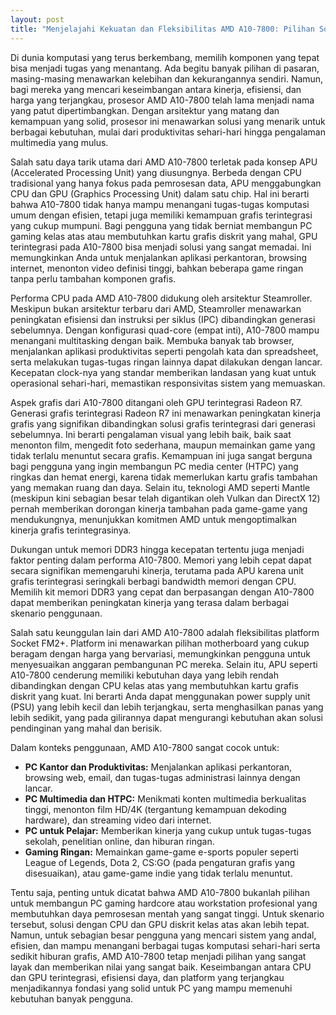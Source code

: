 ```yaml
---
layout: post
title: "Menjelajahi Kekuatan dan Fleksibilitas AMD A10-7800: Pilihan Solid untuk Komputasi Sehari-hari"
---
```


Di dunia komputasi yang terus berkembang, memilih komponen yang tepat bisa menjadi tugas yang menantang. Ada begitu banyak pilihan di pasaran, masing-masing menawarkan kelebihan dan kekurangannya sendiri. Namun, bagi mereka yang mencari keseimbangan antara kinerja, efisiensi, dan harga yang terjangkau, prosesor AMD A10-7800 telah lama menjadi nama yang patut dipertimbangkan. Dengan arsitektur yang matang dan kemampuan yang solid, prosesor ini menawarkan solusi yang menarik untuk berbagai kebutuhan, mulai dari produktivitas sehari-hari hingga pengalaman multimedia yang mulus.

Salah satu daya tarik utama dari AMD A10-7800 terletak pada konsep APU (Accelerated Processing Unit) yang diusungnya. Berbeda dengan CPU tradisional yang hanya fokus pada pemrosesan data, APU menggabungkan CPU dan GPU (Graphics Processing Unit) dalam satu chip. Hal ini berarti bahwa A10-7800 tidak hanya mampu menangani tugas-tugas komputasi umum dengan efisien, tetapi juga memiliki kemampuan grafis terintegrasi yang cukup mumpuni. Bagi pengguna yang tidak berniat membangun PC gaming kelas atas atau membutuhkan kartu grafis diskrit yang mahal, GPU terintegrasi pada A10-7800 bisa menjadi solusi yang sangat memadai. Ini memungkinkan Anda untuk menjalankan aplikasi perkantoran, browsing internet, menonton video definisi tinggi, bahkan beberapa game ringan tanpa perlu tambahan komponen grafis.

Performa CPU pada AMD A10-7800 didukung oleh arsitektur Steamroller. Meskipun bukan arsitektur terbaru dari AMD, Steamroller menawarkan peningkatan efisiensi dan instruksi per siklus (IPC) dibandingkan generasi sebelumnya. Dengan konfigurasi quad-core (empat inti), A10-7800 mampu menangani multitasking dengan baik. Membuka banyak tab browser, menjalankan aplikasi produktivitas seperti pengolah kata dan spreadsheet, serta melakukan tugas-tugas ringan lainnya dapat dilakukan dengan lancar. Kecepatan clock-nya yang standar memberikan landasan yang kuat untuk operasional sehari-hari, memastikan responsivitas sistem yang memuaskan.

Aspek grafis dari A10-7800 ditangani oleh GPU terintegrasi Radeon R7. Generasi grafis terintegrasi Radeon R7 ini menawarkan peningkatan kinerja grafis yang signifikan dibandingkan solusi grafis terintegrasi dari generasi sebelumnya. Ini berarti pengalaman visual yang lebih baik, baik saat menonton film, mengedit foto sederhana, maupun memainkan game yang tidak terlalu menuntut secara grafis. Kemampuan ini juga sangat berguna bagi pengguna yang ingin membangun PC media center (HTPC) yang ringkas dan hemat energi, karena tidak memerlukan kartu grafis tambahan yang memakan ruang dan daya. Selain itu, teknologi AMD seperti Mantle (meskipun kini sebagian besar telah digantikan oleh Vulkan dan DirectX 12) pernah memberikan dorongan kinerja tambahan pada game-game yang mendukungnya, menunjukkan komitmen AMD untuk mengoptimalkan kinerja grafis terintegrasinya.

Dukungan untuk memori DDR3 hingga kecepatan tertentu juga menjadi faktor penting dalam performa A10-7800. Memori yang lebih cepat dapat secara signifikan memengaruhi kinerja, terutama pada APU karena unit grafis terintegrasi seringkali berbagi bandwidth memori dengan CPU. Memilih kit memori DDR3 yang cepat dan berpasangan dengan A10-7800 dapat memberikan peningkatan kinerja yang terasa dalam berbagai skenario penggunaan.

Salah satu keunggulan lain dari AMD A10-7800 adalah fleksibilitas platform Socket FM2+. Platform ini menawarkan pilihan motherboard yang cukup beragam dengan harga yang bervariasi, memungkinkan pengguna untuk menyesuaikan anggaran pembangunan PC mereka. Selain itu, APU seperti A10-7800 cenderung memiliki kebutuhan daya yang lebih rendah dibandingkan dengan CPU kelas atas yang membutuhkan kartu grafis diskrit yang kuat. Ini berarti Anda dapat menggunakan power supply unit (PSU) yang lebih kecil dan lebih terjangkau, serta menghasilkan panas yang lebih sedikit, yang pada gilirannya dapat mengurangi kebutuhan akan solusi pendinginan yang mahal dan berisik.

Dalam konteks penggunaan, AMD A10-7800 sangat cocok untuk:

*   **PC Kantor dan Produktivitas:** Menjalankan aplikasi perkantoran, browsing web, email, dan tugas-tugas administrasi lainnya dengan lancar.
*   **PC Multimedia dan HTPC:** Menikmati konten multimedia berkualitas tinggi, menonton film HD/4K (tergantung kemampuan dekoding hardware), dan streaming video dari internet.
*   **PC untuk Pelajar:** Memberikan kinerja yang cukup untuk tugas-tugas sekolah, penelitian online, dan hiburan ringan.
*   **Gaming Ringan:** Memainkan game-game e-sports populer seperti League of Legends, Dota 2, CS:GO (pada pengaturan grafis yang disesuaikan), atau game-game indie yang tidak terlalu menuntut.

Tentu saja, penting untuk dicatat bahwa AMD A10-7800 bukanlah pilihan untuk membangun PC gaming hardcore atau workstation profesional yang membutuhkan daya pemrosesan mentah yang sangat tinggi. Untuk skenario tersebut, solusi dengan CPU dan GPU diskrit kelas atas akan lebih tepat. Namun, untuk sebagian besar pengguna yang mencari sistem yang andal, efisien, dan mampu menangani berbagai tugas komputasi sehari-hari serta sedikit hiburan grafis, AMD A10-7800 tetap menjadi pilihan yang sangat layak dan memberikan nilai yang sangat baik. Keseimbangan antara CPU dan GPU terintegrasi, efisiensi daya, dan platform yang terjangkau menjadikannya fondasi yang solid untuk PC yang mampu memenuhi kebutuhan banyak pengguna.
